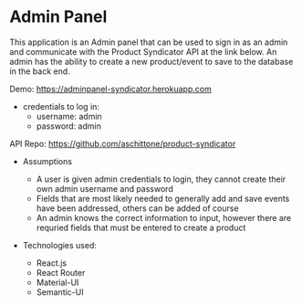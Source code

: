# Admin Panel

This application is an Admin panel that can be used to sign in as an admin and communicate with the Product Syndicator API at the link below. An admin has the ability to create a new product/event to save to the database in the back end. 

Demo: https://adminpanel-syndicator.herokuapp.com

* credentials to log in:
  * username: admin
  * password: admin

API Repo: https://github.com/aschittone/product-syndicator

* Assumptions
  * A user is given admin credentials to login, they cannot create their own admin username and password
  * Fields that are most likely needed to generally add and save events have been addressed, others can be added of course
  * An admin knows the correct information to input, however there are requried fields that must be entered to create a product

* Technologies used:
  * React.js
  * React Router
  * Material-UI
  * Semantic-UI
